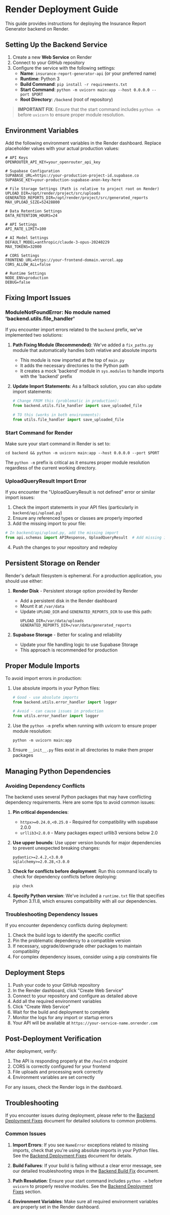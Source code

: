 # Render Deployment Guide

This guide provides instructions for deploying the Insurance Report Generator backend on Render.

## Setting Up the Backend Service

1. Create a new **Web Service** on Render
2. Connect to your GitHub repository
3. Configure the service with the following settings:
   - **Name**: `insurance-report-generator-api` (or your preferred name)
   - **Runtime**: Python 3
   - **Build Command**: `pip install -r requirements.txt`
   - **Start Command**: `python -m uvicorn main:app --host 0.0.0.0 --port $PORT`
   - **Root Directory**: `/backend` (root of repository)

> **IMPORTANT FIX**: Ensure that the start command includes `python -m` before `uvicorn` to ensure proper module resolution.

## Environment Variables

Add the following environment variables in the Render dashboard. Replace placeholder values with your actual production values:

```
# API Keys
OPENROUTER_API_KEY=your_openrouter_api_key

# Supabase Configuration
SUPABASE_URL=https://your-production-project-id.supabase.co
SUPABASE_KEY=your-production-supabase-anon-key-here

# File Storage Settings (Path is relative to project root on Render)
UPLOAD_DIR=/opt/render/project/src/uploads
GENERATED_REPORTS_DIR=/opt/render/project/src/generated_reports
MAX_UPLOAD_SIZE=52428800

# Data Retention Settings
DATA_RETENTION_HOURS=24

# API Settings
API_RATE_LIMIT=100

# AI Model Settings
DEFAULT_MODEL=anthropic/claude-3-opus-20240229
MAX_TOKENS=32000

# CORS Settings
FRONTEND_URL=https://your-frontend-domain.vercel.app
CORS_ALLOW_ALL=false

# Runtime Settings
NODE_ENV=production
DEBUG=false
```

## Fixing Import Issues

### ModuleNotFoundError: No module named 'backend.utils.file_handler'

If you encounter import errors related to the `backend` prefix, we've implemented two solutions:

1. **Path Fixing Module (Recommended)**: We've added a `fix_paths.py` module that automatically handles both relative and absolute imports
   - This module is now imported at the top of `main.py` 
   - It adds the necessary directories to the Python path
   - It creates a mock 'backend' module in `sys.modules` to handle imports with the 'backend' prefix

2. **Update Import Statements**: As a fallback solution, you can also update import statements:
   ```python
   # Change FROM this (problematic in production):
   from backend.utils.file_handler import save_uploaded_file
   
   # TO this (works in both environments):
   from utils.file_handler import save_uploaded_file
   ```

### Start Command for Render

Make sure your start command in Render is set to:

```
cd backend && python -m uvicorn main:app --host 0.0.0.0 --port $PORT
```

The `python -m` prefix is critical as it ensures proper module resolution regardless of the current working directory.

### UploadQueryResult Import Error

If you encounter the "UploadQueryResult is not defined" error or similar import issues:

1. Check the import statements in your API files (particularly in `backend/api/upload.py`)
2. Ensure any referenced types or classes are properly imported
3. Add the missing import to your file:

```python
# In backend/api/upload.py, add the missing import
from api.schemas import APIResponse, UploadQueryResult  # Add missing imports
```

4. Push the changes to your repository and redeploy

## Persistent Storage on Render

Render's default filesystem is ephemeral. For a production application, you should use either:

1. **Render Disk** - Persistent storage option provided by Render
   - Add a persistent disk in the Render dashboard
   - Mount it at `/var/data`
   - Update `UPLOAD_DIR` and `GENERATED_REPORTS_DIR` to use this path:
     ```
     UPLOAD_DIR=/var/data/uploads
     GENERATED_REPORTS_DIR=/var/data/generated_reports
     ```

2. **Supabase Storage** - Better for scaling and reliability
   - Update your file handling logic to use Supabase Storage
   - This approach is recommended for production

## Proper Module Imports

To avoid import errors in production:

1. Use absolute imports in your Python files:
   ```python
   # Good - use absolute imports
   from backend.utils.error_handler import logger
   
   # Avoid - can cause issues in production
   from utils.error_handler import logger
   ```

2. Use the `python -m` prefix when running with uvicorn to ensure proper module resolution:
   ```
   python -m uvicorn main:app
   ```

3. Ensure `__init__.py` files exist in all directories to make them proper packages

## Managing Python Dependencies

### Avoiding Dependency Conflicts

The backend uses several Python packages that may have conflicting dependency requirements. Here are some tips to avoid common issues:

1. **Pin critical dependencies**:
   - `httpx>=0.24.0,<0.25.0` - Required for compatibility with supabase 2.0.0
   - `urllib3<2.0.0` - Many packages expect urllib3 versions below 2.0

2. **Use upper bounds**:
   Use upper version bounds for major dependencies to prevent unexpected breaking changes:
   ```
   pydantic>=2.4.2,<3.0.0
   sqlalchemy>=2.0.28,<3.0.0
   ```

3. **Check for conflicts before deployment**:
   Run this command locally to check for dependency conflicts before deploying:
   ```bash
   pip check
   ```

4. **Specify Python version**:
   We've included a `runtime.txt` file that specifies Python 3.11.8, which ensures compatibility with all our dependencies.

### Troubleshooting Dependency Issues

If you encounter dependency conflicts during deployment:

1. Check the build logs to identify the specific conflict
2. Pin the problematic dependency to a compatible version
3. If necessary, upgrade/downgrade other packages to maintain compatibility
4. For complex dependency issues, consider using a pip constraints file

## Deployment Steps

1. Push your code to your GitHub repository
2. In the Render dashboard, click "Create Web Service"
3. Connect to your repository and configure as detailed above
4. Add all the required environment variables
5. Click "Create Web Service"
6. Wait for the build and deployment to complete
7. Monitor the logs for any import or startup errors
8. Your API will be available at `https://your-service-name.onrender.com`

## Post-Deployment Verification

After deployment, verify:

1. The API is responding properly at the `/health` endpoint
2. CORS is correctly configured for your frontend
3. File uploads and processing work correctly
4. Environment variables are set correctly

For any issues, check the Render logs in the dashboard.

## Troubleshooting

If you encounter issues during deployment, please refer to the [Backend Deployment Fixes](./BACKEND_DEPLOYMENT_FIXES.md) document for detailed solutions to common problems.

### Common Issues

1. **Import Errors**: If you see `NameError` exceptions related to missing imports, check that you're using absolute imports in your Python files. See the [Backend Deployment Fixes](./BACKEND_DEPLOYMENT_FIXES.md#import-issues) document for details.

2. **Build Failures**: If your build is failing without a clear error message, see our detailed troubleshooting steps in the [Backend Build Fix](./BACKEND_BUILD_FIX.md) document.

3. **Path Resolution**: Ensure your start command includes `python -m` before `uvicorn` to properly resolve modules. See the [Backend Deployment Fixes](./BACKEND_DEPLOYMENT_FIXES.md#path-and-module-resolution) section.

4. **Environment Variables**: Make sure all required environment variables are properly set in the Render dashboard. 
